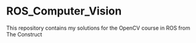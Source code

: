 # ROS_Computer_Vision

This repository contains my solutions for the OpenCV course in ROS from The Construct
